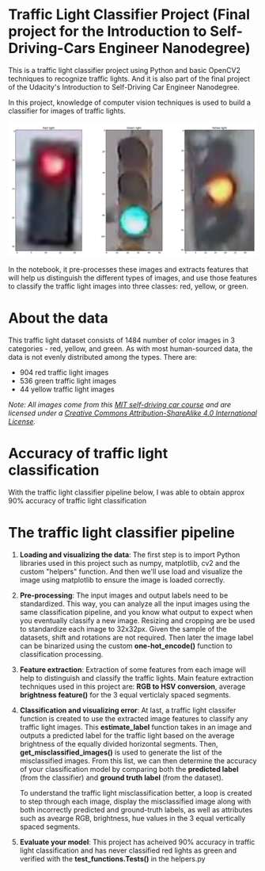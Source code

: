 # Traffic Light Classifier Project (Final project for the Introduction to Self-Driving-Cars Engineer Nanodegree)

This is a traffic light classifier project using Python and basic OpenCV2 techniques to recognize traffic lights. And it is also part of the final project of the Udacity's Introduction to Self-Driving Car Engineer Nanodegree.

In this project, knowledge of computer vision techniques is used to build a classifier for images of traffic lights.

![](/images/all_lights.png "Traffic Lights")

In the notebook, it pre-processes these images and extracts features that will help us distinguish the different types of images, and use those features to classify the traffic light images into three classes: red, yellow, or green.

# About the data

This traffic light dataset consists of 1484 number of color images in 3 categories - red, yellow, and green. As with most human-sourced data, the data is not evenly distributed among the types. There are:
* 904 red traffic light images
* 536 green traffic light images
* 44 yellow traffic light images

*Note: All images come from this [MIT self-driving car course](https://selfdrivingcars.mit.edu/) and are licensed under a [Creative Commons Attribution-ShareAlike 4.0 International License](https://creativecommons.org/licenses/by-sa/4.0/).*

# Accuracy of traffic light classification

With the traffic light classifier pipeline below, I was able to obtain approx 90% accuracy of traffic light classification

# The traffic light classifier pipeline
1. __Loading and visualizing the data__: The first step is to import Python libraries used in this project such as numpy, matplotlib, cv2 and the custom "helpers" function. And then we'll use load and visualize the image using matplotlib to ensure the image is loaded correctly.

2. __Pre-processing__: The input images and output labels need to be standardized. This way, you can analyze all the input images using the same classification pipeline, and you know what output to expect when you eventually classify a new image. Resizing and cropping are be used to standardize each image to 32x32px. Given the sample of the datasets, shift and rotations are not required. Then later the image label can be binarized using the custom __one-hot_encode()__ function to classification processing.

3. __Feature extraction__: Extraction of some features from each image will help to distinguish and classify the traffic lights. Main feature extraction techniques used in this project are: __RGB to HSV conversion__, average __brightness feature()__ for the 3 equal verticlaly spaced segments.

4. __Classification and visualizing error__: At last, a traffic light classifer function is created to use the extracted image features to classify any traffic light images. This __estimate_label__ function takes in an image and outputs a predicted label for the traffic light based on the average brightness of the equally divided horizontal segments.
Then, __get_misclassified_images()__ is used to generate the list of the misclassified images. From this list, we can then determine the accuracy of your classification model by comparing both the __predicted label__ (from the classifier) and __ground truth label__ (from the dataset).

   To understand the traffic light misclassification better, a loop is created to step through each image, display the misclassified image along with both incorrectly predicted and ground-truth labels, as well as attributes such as avearge RGB, brightness, hue values in the 3 equal vertically spaced segments.

5. __Evaluate your model__: This project has acheived 90% accuracy in traffic light classification and has never classified red lights as green and verified with the __test_functions.Tests()__ in the helpers.py
